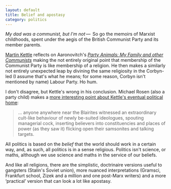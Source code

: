```yaml
---
layout: default
title: Belief and apostasy
category: politics
---
```


_My dad was a communist, but I'm not_&thinsp;&#8212;&thinsp; So go the memoirs of Marxist childhoods, spent under the aegis of the British Communist Party and its member parents.

[Martin Kettle](http://www.theguardian.com/commentisfree/2016/jan/22/communist-family-politics-religion) reflects on Aaronovitch's <cite>[Party Animals: My Family and other Communists](http://www.theguardian.com/books/2015/dec/30/party-animals-my-family-other-communists-review-david-aaronovitch-marxism)</cite> making the not entirely original point that membership of the Communist Party is like membership of a religion. He then makes a similarly not entirely unexpected leap by divining the same religiosity in the Corbyn-led (I assume that's what he means; for some reason, Corbyn isn't mentioned by name) Labour Party. Ho hum.

I don't disagree, but Kettle's wrong in his conclusion. Michael Rosen (also a party child) makes a [more interesting point about Kettle's eventual political home](http://www.theguardian.com/commentisfree/2016/jan/22/communist-family-politics-religion#comment-67287411):

 > &hellip; anyone anywhere near the Blairites witnessed an extraordinary cult-like behaviour of newly be-suited ideologues, spouting managerial cock, inserting believers into constituencies and places of power (as they saw it) flicking open their samsonites and talking targets.

All politics is based on the _belief_ that the world should work in a certain way, and, as such, all politics is in a sense religious. Politics isn't science, or maths, although we use science and maths in the service of our beliefs.

And like all religions, there are the simplistic, doctrinaire versions useful to gangsters (Stalin's Soviet union), more nuanced interpretations (Gramsci, Frankfurt school, Zizek and a million and one post-Marx writers) and a more &#8216;practical&#8217; version that can look a lot like apostasy.
